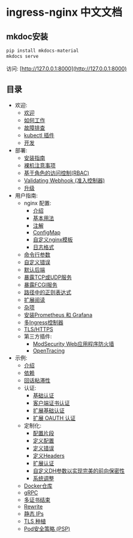 # ingress-nginx 中文文档

## mkdoc安装

```bash 
pip install mkdocs-material
mkdocs serve
```
访问: [http://127.0.0.1:8000](http://127.0.0.1:8000)


## 目录
* 欢迎:
    * [欢迎](./docs/index.md)
    * [如何工作](./docs/how-it-works.md)
    * [故障排查](./docs/troubleshooting.md)
    * [kubectl 插件](./docs/kubectl-plugin.md)
    * [开发](./docs/development.md)
* 部署:
    * [安装指南](./docs/deploy/index.md)
    * [裸机注意事项](./docs/deploy/baremetal.md)
    * [基于角色的访问控制(RBAC)](./docs/deploy/rbac.md)
    * [Validating Webhook (准入控制器)](./docs/deploy/validating-webhook.md)
    * [升级](./docs/deploy/upgrade.md)
* 用户指南:
    * nginx 配置:
        * [介绍](./docs/user-guide/nginx-configuration/index.md)
        * [基本用法](./docs/user-guide/basic-usage.md)
        * [注解](./docs/user-guide/nginx-configuration/annotations.md)
        * [ConfigMap](./docs/user-guide/nginx-configuration/configmap.md)
        * [自定义nginx模板](./docs/user-guide/nginx-configuration/custom-template.md)
        * [日志格式](./docs/user-guide/nginx-configuration/log-format.md)
    * [命令行参数](./docs/user-guide/cli-arguments.md)
    * [自定义错误](./docs/user-guide/custom-errors.md)
    * [默认后端](./docs/user-guide/default-backend.md)
    * [暴露TCP或UDP服务](./docs/user-guide/exposing-tcp-udp-services.md)
    * [暴露FCGI服务](./docs/user-guide/fcgi-services.md)
    * [路径中的正则表达式](user-guide/ingress-path-matching.md)
    * [扩展阅读](./docs/user-guide/external-articles.md)
    * [杂项](./docs/user-guide/miscellaneous.md)
    * [安装Prometheus 和 Grafana](./docs/user-guide/monitoring.md)
    * [多Ingress控制器](./docs/user-guide/multiple-ingress.md)
    * [TLS/HTTPS](./docs/user-guide/tls.md)
    * 第三方插件:
        * [ModSecurity Web应用程序防火墙](./docs/user-guide/third-party-addons/modsecurity.md)
        * [OpenTracing](./docs/user-guide/third-party-addons/opentracing.md)
* 示例:
    * [介绍](./docs/examples/index.md)
    * [依赖](./docs/examples/PREREQUISITES.md)
    * [回话粘滞性](./docs/examples/affinity/cookie/README.md)
    * 认证:
        * [基础认证](./docs/examples/auth/basic/README.md)
        * [客户端证书认证](./docs/examples/auth/client-certs/README.md)
        * [扩展基础认证](./docs/examples/auth/external-auth/README.md)
        * [扩展 OAUTH 认证](./docs/examples/auth/oauth-external-auth/README.md)
    * 定制化:
        * [配置片段](./docs/examples/customization/configuration-snippets/README.md)
        * [定义配置](./docs/examples/customization/custom-configuration/README.md)
        * [定义错误](./docs/examples/customization/custom-errors/README.md)
        * [定义Headers](./docs/examples/customization/custom-headers/README.md)
        * [扩展认证](./docs/examples/customization/external-auth-headers/README.md)
        * [自定义DH参数以实现完美的前向保密性](./docs/examples/customization/ssl-dh-param/README.md)
        * [系统调整](./docs/examples/customization/sysctl/README.md)
    * [Docker仓库](./docs/examples/docker-registry/README.md)
    * [gRPC](./docs/examples/grpc/README.md)
    * [多证书结束](./docs/examples/multi-tls/README.md)
    * [Rewrite](./docs/examples/rewrite/README.md)
    * [静态 IPs](./docs/examples/static-ip/README.md)
    * [TLS 种植](./docs/examples/tls-termination/README.md)
    * [Pod安全策略 (PSP)](./docs/examples/psp/README.md)
